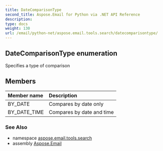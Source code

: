 ```yaml
---
title: DateComparisonType
second_title: Aspose.Email for Python via .NET API Reference
description: 
type: docs
weight: 130
url: /email/python-net/aspose.email.tools.search/datecomparisontype/
---
```


## DateComparisonType enumeration

Specifies a type of comparison

## Members
| Member name | Description |
| :- | :- |
|BY_DATE|Compares by date only|
|BY_DATE_TIME|Compares by date and time|

### See Also

* namespace [aspose.email.tools.search](/email/python-net/aspose.email.tools.search/)
* assembly [Aspose.Email](/slides/python-net/)

